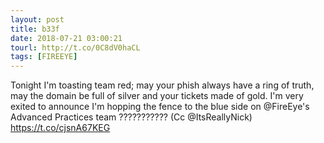 ```yaml
---
layout: post
title: b33f
date: 2018-07-21 03:00:21
tourl: http://t.co/0C8dV0haCL
tags: [FIREEYE]
---
```

Tonight I'm toasting team red; may your phish always have a ring of truth, may the domain be full of silver and your tickets made of gold. I'm very exited to announce I'm hopping the fence to the blue side on @FireEye's Advanced Practices team ??????????? (Cc @ItsReallyNick) https://t.co/cjsnA67KEG